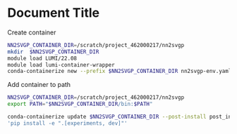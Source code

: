 # Document Title


Create container
```sh
NN2SVGP_CONTAINER_DIR=/scratch/project_462000217/nn2svgp
mkdir  $NN2SVGP_CONTAINER_DIR
module load LUMI/22.08
module load lumi-container-wrapper
conda-containerize new --prefix $NN2SVGP_CONTAINER_DIR nn2svgp-env.yaml
```

Add container to path
```sh
NN2SVGP_CONTAINER_DIR=/scratch/project_462000217/nn2svgp
export PATH="$NN2SVGP_CONTAINER_DIR/bin:$PATH"
```

```sh
conda-containerize update $NN2SVGP_CONTAINER_DIR --post-install post_install.txt
'pip install -e ".[experiments, dev]"'
```
